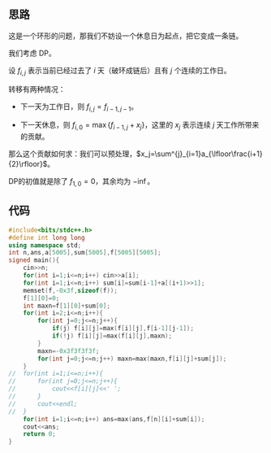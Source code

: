 ## 思路

这是一个环形的问题，那我们不妨设一个休息日为起点，把它变成一条链。

我们考虑 DP。

设 $f_{i,j}$ 表示当前已经过去了 $i$ 天（破环成链后）且有 $j$ 个连续的工作日。

转移有两种情况：

- 下一天为工作日，则 $f_{i,j}=f_{i-1,j-1}$。

- 下一天休息，则 $f_{i,0}=\max\{f_{i-1,j}+x_j\}$，这里的 $x_j$ 表示连续 $j$ 天工作所带来的贡献。

那么这个贡献如何求：我们可以预处理，$x_j=\sum^{j}_{i=1}a_{\lfloor\frac{i+1}{2}\rfloor}$。

DP的初值就是除了 $f_{1,0}=0$，其余均为 $-\inf$。

## 代码

```cpp
#include<bits/stdc++.h>
#define int long long
using namespace std;
int n,ans,a[5005],sum[5005],f[5005][5005];
signed main(){
	cin>>n;
	for(int i=1;i<=n;i++) cin>>a[i];
	for(int i=1;i<=n;i++) sum[i]=sum[i-1]+a[(i+1)>>1];
	memset(f,-0x3f,sizeof(f));
	f[1][0]=0;
	int maxn=f[1][0]+sum[0];
	for(int i=2;i<=n;i++){
		for(int j=0;j<=n;j++){
			if(j) f[i][j]=max(f[i][j],f[i-1][j-1]);
			if(!j) f[i][j]=max(f[i][j],maxn);
		}
		maxn=-0x3f3f3f3f;
		for(int j=0;j<=n;j++) maxn=max(maxn,f[i][j]+sum[j]);
	}
//	for(int i=1;i<=n;i++){
//		for(int j=0;j<=n;j++){
//			cout<<f[i][j]<<' ';
//		}
//		cout<<endl;
//	}
	for(int i=1;i<=n;i++) ans=max(ans,f[n][i]+sum[i]);
	cout<<ans;
	return 0;
}
```